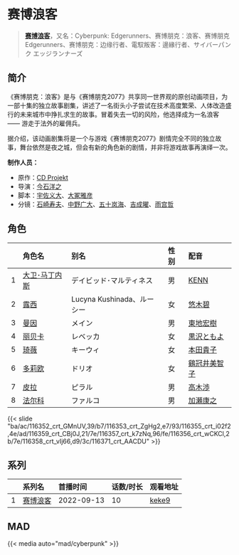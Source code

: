 # 赛博浪客


> <u>**[赛博浪客](http://bgm.tv/subject/309311)**</u>，又名：Cyberpunk: Edgerunners、赛博朋克：浪客、赛博朋克 Edgerunners、赛博朋克：边缘行者、電馭叛客：邊緣行者、サイバーパンク エッジランナーズ

## 简介


《赛博朋克：浪客》是与《赛博朋克2077》共享同一世界观的原创动画项目，为一部十集的独立故事剧集，讲述了一名街头小子尝试在技术高度繁荣、人体改造盛行的未来城市中挣扎求生的故事。冒着失去一切的风险，他选择成为一名浪客 —— 游走于法外的雇佣兵。

据介绍，该动画剧集将是一个与游戏《赛博朋克2077》剧情完全不同的独立故事，舞台依然是夜之城，但会有新的角色新的剧情，并非将游戏故事再演绎一次。

**制作人员：**
- 原作：[CD Projekt](http://bgm.tv/person/20660)
- 导演：[今石洋之](http://bgm.tv/person/1755)
- 脚本：[宇佐义大](http://bgm.tv/person/26642)、[大冢雅彦](http://bgm.tv/person/760)
- 分镜：[石崎寿夫](http://bgm.tv/person/2649)、[中野广大](http://bgm.tv/person/37145)、[五十岚海](http://bgm.tv/person/21368)、[吉成曜](http://bgm.tv/person/9752)、[雨宫哲](http://bgm.tv/person/12578)

## 角色

|     |   角色名   |   别名  | 性别 |  配音  |
|:--- |:------  |:----      |:---  |:--   |
| 1 | [大卫･马丁内斯](http://bgm.tv/character/116352) | ‎デイビッド･マルティネス | 男 | [KENN](http://bgm.tv/person/4662) |
| 2 | [露西](http://bgm.tv/character/116353) | Lucyna Kushinada、ルーシー | 女 | [悠木碧](http://bgm.tv/person/5076) |
| 3 | [曼因](http://bgm.tv/character/116355) | メイン | 男 | [東地宏樹](http://bgm.tv/person/4658) |
| 4 | [丽贝卡](http://bgm.tv/character/116359) | レベッカ | 女 | [黒沢ともよ](http://bgm.tv/person/9560) |
| 5 | [‎琦薇](http://bgm.tv/character/116357) | キーウィ | 女 | [本田貴子](http://bgm.tv/person/4872) |
| 6 | [多莉欧](http://bgm.tv/character/116356) | ‎ドリオ | 女 | [鷄冠井美智子](http://bgm.tv/person/12540) |
| 7 | [皮拉](http://bgm.tv/character/116358) | ピラル | 男 | [高木渉](http://bgm.tv/person/3986) |
| 8 | [法尔科](http://bgm.tv/character/116371) | ファルコ | 男 | [加瀬康之](http://bgm.tv/person/4469) |

{{< slide "ba/ac/116352_crt_GMnUV,39/b7/116353_crt_ZgHg2,e7/93/116355_crt_i02f2,4e/ad/116359_crt_CBj0J,21/7e/116357_crt_k7zNq,96/fe/116356_crt_wCKCl,2b/7e/116358_crt_vIj66,d9/3c/116371_crt_AACDU" >}}

## 系列

|     | 系列名  | 首播时间       | 话数/时长 | 观看地址                                                    |
| :-- | :--- | :--------- | :---- | :------------------------------------------------------ |
| 1   |[赛博浪客](https://bgm.tv/subject/309311)| 2022-09-13 | 10    | [keke9](https://www.keke9.app/play/24998-4-201192.html) |


##  MAD

{{< media auto="mad/cyberpunk" >}}
